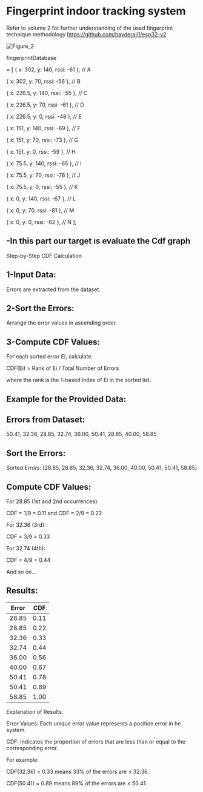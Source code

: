 # Fingerprint indoor tracking system

Refer to volume 2 for further understanding of the used fingerprint technique methodology  https://github.com/hayderali1/esp32-v2

![Figure_2](https://github.com/user-attachments/assets/e20e6196-611b-40c9-b506-10d16b7b0a07)


fingerprintDatabase 

= [
  { x: 302, y: 140, rssi: -61 }, // A
  
  { x: 302, y: 70, rssi: -56 },  // B

  { x: 226.5, y: 140, rssi: -55 }, // C 
  
  { x: 226.5, y: 70, rssi: -61 },  // D
  
  { x: 226.5, y: 0, rssi: -48 },   // E
  
  { x: 151, y: 140, rssi: -69 },   // F
  
  { x: 151, y: 70, rssi: -73 },    // G
  
  { x: 151, y: 0, rssi: -59 },     // H
  
  { x: 75.5, y: 140, rssi: -65 },  // I
  
  { x: 75.5, y: 70, rssi: -76 },   // J
  
  { x: 75.5, y: 0, rssi: -55 },    // K
  
  { x: 0, y: 140, rssi: -67 },     // L
  
  { x: 0, y: 70, rssi: -81 },      // M
  
  { x: 0, y: 0, rssi: -62 },       // N
];


## -In this part our target ıs evaluate the Cdf graph 

Step-by-Step CDF Calculation

## 1-Input Data:
Errors are extracted from the dataset.

## 2-Sort the Errors:
Arrange the error values in ascending order.

## 3-Compute CDF Values:
For each sorted error Ei, calculate:

CDF(Ei) = Rank of Ei / Total Number of Errors

where the rank is the 1-based index of Ei in the sorted list.



## Example for the Provided Data:

## Errors from Dataset:


50.41, 32.36, 28.85, 32.74, 36.00, 50.41, 28.85, 40.00, 58.85


## Sort the Errors:


Sorted Errors: [28.85, 28.85, 32.36, 32.74, 36.00, 40.00, 50.41, 50.41, 58.85]



## Compute CDF Values:


For 28.85 (1st and 2nd occurrences):


CDF = 1/9 = 0.11 and CDF = 2/9 = 0.22


For 32.36 (3rd):

CDF = 3/9 = 0.33


For 32.74 (4th):

CDF = 4/9 = 0.44


And so on...


## Results:


| Error | CDF  |
|-------|------|
| 28.85 | 0.11 |
| 28.85 | 0.22 |
| 32.36 | 0.33 |
| 32.74 | 0.44 |
| 36.00 | 0.56 |
| 40.00 | 0.67 |
| 50.41 | 0.78 |
| 50.41 | 0.89 |
| 58.85 | 1.00 |




Explanation of Results:

Error Values: Each unique error value represents a position error in he system.

CDF: Indicates the proportion of errors that are less than or equal to the corresponding error.

For example:

CDF(32.36) = 0.33 means 33% of the errors are ≤ 32.36.

CDF(50.41) = 0.89 means 89% of the errors are ≤ 50.41.



